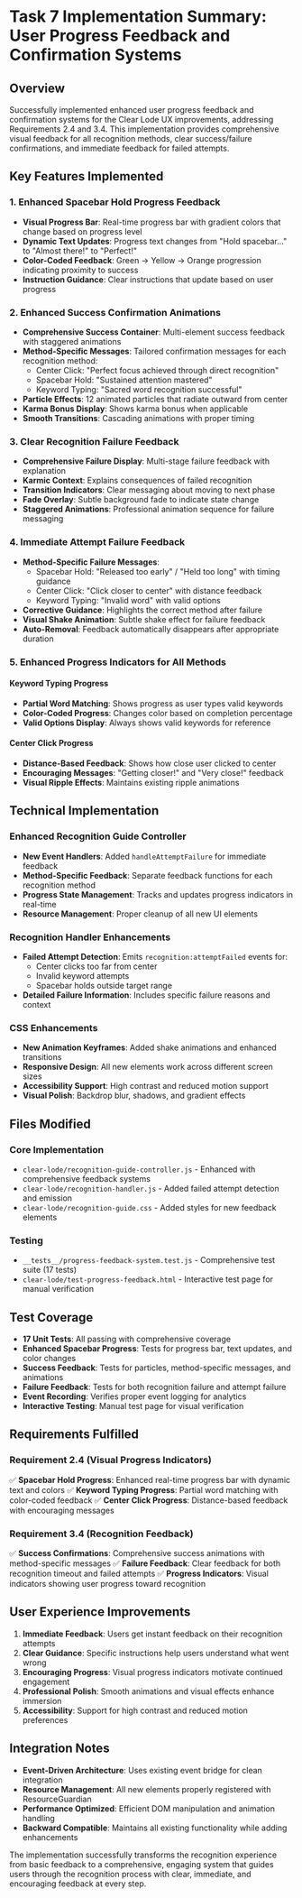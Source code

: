 # Task 7 Implementation Summary: User Progress Feedback and Confirmation Systems

## Overview
Successfully implemented enhanced user progress feedback and confirmation systems for the Clear Lode UX improvements, addressing Requirements 2.4 and 3.4. This implementation provides comprehensive visual feedback for all recognition methods, clear success/failure confirmations, and immediate feedback for failed attempts.

## Key Features Implemented

### 1. Enhanced Spacebar Hold Progress Feedback
- **Visual Progress Bar**: Real-time progress bar with gradient colors that change based on progress level
- **Dynamic Text Updates**: Progress text changes from "Hold spacebar..." to "Almost there!" to "Perfect!"
- **Color-Coded Feedback**: Green → Yellow → Orange progression indicating proximity to success
- **Instruction Guidance**: Clear instructions that update based on user progress

### 2. Enhanced Success Confirmation Animations
- **Comprehensive Success Container**: Multi-element success feedback with staggered animations
- **Method-Specific Messages**: Tailored confirmation messages for each recognition method:
  - Center Click: "Perfect focus achieved through direct recognition"
  - Spacebar Hold: "Sustained attention mastered"
  - Keyword Typing: "Sacred word recognition successful"
- **Particle Effects**: 12 animated particles that radiate outward from center
- **Karma Bonus Display**: Shows karma bonus when applicable
- **Smooth Transitions**: Cascading animations with proper timing

### 3. Clear Recognition Failure Feedback
- **Comprehensive Failure Display**: Multi-stage failure feedback with explanation
- **Karmic Context**: Explains consequences of failed recognition
- **Transition Indicators**: Clear messaging about moving to next phase
- **Fade Overlay**: Subtle background fade to indicate state change
- **Staggered Animations**: Professional animation sequence for failure messaging

### 4. Immediate Attempt Failure Feedback
- **Method-Specific Failure Messages**:
  - Spacebar Hold: "Released too early" / "Held too long" with timing guidance
  - Center Click: "Click closer to center" with distance feedback
  - Keyword Typing: "Invalid word" with valid options
- **Corrective Guidance**: Highlights the correct method after failure
- **Visual Shake Animation**: Subtle shake effect for failure feedback
- **Auto-Removal**: Feedback automatically disappears after appropriate duration

### 5. Enhanced Progress Indicators for All Methods

#### Keyword Typing Progress
- **Partial Word Matching**: Shows progress as user types valid keywords
- **Color-Coded Progress**: Changes color based on completion percentage
- **Valid Options Display**: Always shows valid keywords for reference

#### Center Click Progress
- **Distance-Based Feedback**: Shows how close user clicked to center
- **Encouraging Messages**: "Getting closer!" and "Very close!" feedback
- **Visual Ripple Effects**: Maintains existing ripple animations

## Technical Implementation

### Enhanced Recognition Guide Controller
- **New Event Handlers**: Added `handleAttemptFailure` for immediate feedback
- **Method-Specific Feedback**: Separate feedback functions for each recognition method
- **Progress State Management**: Tracks and updates progress indicators in real-time
- **Resource Management**: Proper cleanup of all new UI elements

### Recognition Handler Enhancements
- **Failed Attempt Detection**: Emits `recognition:attemptFailed` events for:
  - Center clicks too far from center
  - Invalid keyword attempts
  - Spacebar holds outside target range
- **Detailed Failure Information**: Includes specific failure reasons and context

### CSS Enhancements
- **New Animation Keyframes**: Added shake animations and enhanced transitions
- **Responsive Design**: All new elements work across different screen sizes
- **Accessibility Support**: High contrast and reduced motion support
- **Visual Polish**: Backdrop blur, shadows, and gradient effects

## Files Modified

### Core Implementation
- `clear-lode/recognition-guide-controller.js` - Enhanced with comprehensive feedback systems
- `clear-lode/recognition-handler.js` - Added failed attempt detection and emission
- `clear-lode/recognition-guide.css` - Added styles for new feedback elements

### Testing
- `__tests__/progress-feedback-system.test.js` - Comprehensive test suite (17 tests)
- `clear-lode/test-progress-feedback.html` - Interactive test page for manual verification

## Test Coverage
- **17 Unit Tests**: All passing with comprehensive coverage
- **Enhanced Spacebar Progress**: Tests for progress bar, text updates, and color changes
- **Success Feedback**: Tests for particles, method-specific messages, and animations
- **Failure Feedback**: Tests for both recognition failure and attempt failure
- **Event Recording**: Verifies proper event logging for analytics
- **Interactive Testing**: Manual test page for visual verification

## Requirements Fulfilled

### Requirement 2.4 (Visual Progress Indicators)
✅ **Spacebar Hold Progress**: Enhanced real-time progress bar with dynamic text and colors
✅ **Keyword Typing Progress**: Partial word matching with color-coded feedback
✅ **Center Click Progress**: Distance-based feedback with encouraging messages

### Requirement 3.4 (Recognition Feedback)
✅ **Success Confirmations**: Comprehensive success animations with method-specific messages
✅ **Failure Feedback**: Clear feedback for both recognition timeout and failed attempts
✅ **Progress Indicators**: Visual indicators showing user progress toward recognition

## User Experience Improvements
1. **Immediate Feedback**: Users get instant feedback on their recognition attempts
2. **Clear Guidance**: Specific instructions help users understand what went wrong
3. **Encouraging Progress**: Visual progress indicators motivate continued engagement
4. **Professional Polish**: Smooth animations and visual effects enhance immersion
5. **Accessibility**: Support for high contrast and reduced motion preferences

## Integration Notes
- **Event-Driven Architecture**: Uses existing event bridge for clean integration
- **Resource Management**: All new elements properly registered with ResourceGuardian
- **Performance Optimized**: Efficient DOM manipulation and animation handling
- **Backward Compatible**: Maintains all existing functionality while adding enhancements

The implementation successfully transforms the recognition experience from basic feedback to a comprehensive, engaging system that guides users through the recognition process with clear, immediate, and encouraging feedback at every step.